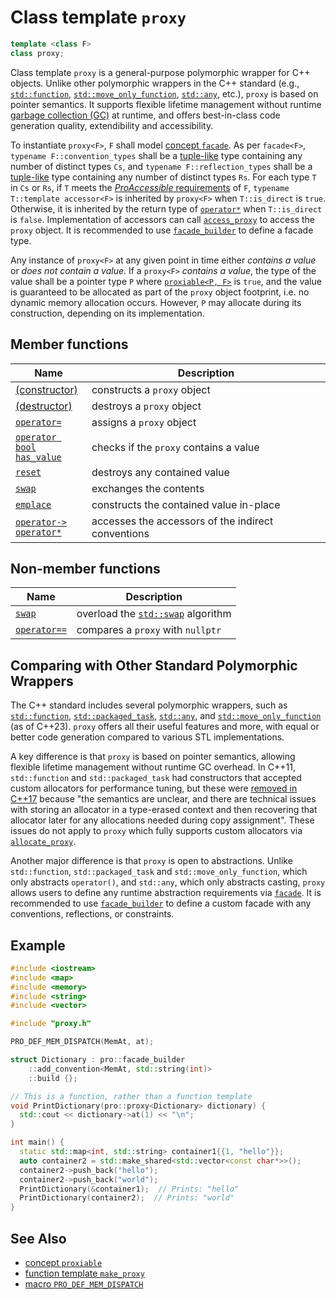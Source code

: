 # Class template `proxy`

```cpp
template <class F>
class proxy;
```

Class template `proxy` is a general-purpose polymorphic wrapper for C++ objects. Unlike other polymorphic wrappers in the C++ standard (e.g., [`std::function`](https://en.cppreference.com/w/cpp/utility/functional/function), [`std::move_only_function`](https://en.cppreference.com/w/cpp/utility/functional/move_only_function), [`std::any`](https://en.cppreference.com/w/cpp/utility/any), etc.), `proxy` is based on pointer semantics. It supports flexible lifetime management without runtime [garbage collection (GC)](https://en.wikipedia.org/wiki/Garbage_collection_(computer_science)) at runtime, and offers best-in-class code generation quality, extendibility and accessibility.

To instantiate `proxy<F>`, `F` shall model [concept `facade`](facade.md). As per `facade<F>`, `typename F::convention_types` shall be a [tuple-like](https://en.cppreference.com/w/cpp/utility/tuple/tuple-like) type containing any number of distinct types `Cs`, and `typename F::reflection_types` shall be a [tuple-like](https://en.cppreference.com/w/cpp/utility/tuple/tuple-like) type containing any number of distinct types `Rs`. For each type `T` in `Cs` or `Rs`, if `T` meets the [*ProAccessible* requirements](ProAccessible.md) of `F`, `typename T::template accessor<F>` is inherited by `proxy<F>` when `T::is_direct` is `true`. Otherwise, it is inherited by the return type of [`operator*`](proxy/indirection.md) when `T::is_direct` is `false`. Implementation of accessors can call [`access_proxy`](access_proxy.md) to access the `proxy` object. It is recommended to use [`facade_builder`](basic_facade_builder.md) to define a facade type.

Any instance of `proxy<F>` at any given point in time either *contains a value* or *does not contain a value*. If a `proxy<F>` *contains a value*, the type of the value shall be a pointer type `P`  where [`proxiable<P, F>`](proxiable.md) is `true`, and the value is guaranteed to be allocated as part of the `proxy` object footprint, i.e. no dynamic memory allocation occurs. However, `P` may allocate during its construction, depending on its implementation.

## Member functions

| Name                                                       | Description                                        |
| ---------------------------------------------------------- | -------------------------------------------------- |
| [(constructor)](proxy/constructor.md)                      | constructs a `proxy` object                        |
| [(destructor)](proxy/destructor.md)                        | destroys a `proxy` object                          |
| [`operator=`](proxy/assignment.md)                         | assigns a `proxy` object                           |
| [`operator bool`<br />`has_value`](proxy/operator_bool.md) | checks if the `proxy` contains a value             |
| [`reset`](proxy/reset.md)                                  | destroys any contained value                       |
| [`swap`](proxy/swap.md)                                    | exchanges the contents                             |
| [`emplace`](proxy/emplace.md)                              | constructs the contained value in-place            |
| [`operator->`<br />`operator*`](proxy/indirection.md)      | accesses the accessors of the indirect conventions |

## Non-member functions

| Name                                              | Description                                                  |
| ------------------------------------------------- | ------------------------------------------------------------ |
| [`swap`](proxy/friend_swap.md)                    | overload the [`std::swap`](https://en.cppreference.com/w/cpp/algorithm/swap) algorithm |
| [`operator==`](proxy/friend_operator_equality.md) | compares a `proxy` with `nullptr`                            |

## Comparing with Other Standard Polymorphic Wrappers

The C++ standard includes several polymorphic wrappers, such as [`std::function`](https://en.cppreference.com/w/cpp/utility/functional/function/function), [`std::packaged_task`](https://en.cppreference.com/w/cpp/thread/packaged_task), [`std::any`](https://en.cppreference.com/w/cpp/utility/any/any), and [`std::move_only_function`](https://en.cppreference.com/w/cpp/utility/functional/move_only_function/move_only_function) (as of C++23). `proxy` offers all their useful features and more, with equal or better code generation compared to various STL implementations.

A key difference is that `proxy` is based on pointer semantics, allowing flexible lifetime management without runtime GC overhead. In C++11, `std::function` and `std::packaged_task` had constructors that accepted custom allocators for performance tuning, but these were [removed in C++17](https://www.open-std.org/jtc1/sc22/wg21/docs/papers/2016/p0302r1.html) because "the semantics are unclear, and there are technical issues with storing an allocator in a type-erased context and then recovering that allocator later for any allocations needed during copy assignment". These issues do not apply to `proxy` which fully supports custom allocators via [`allocate_proxy`](allocate_proxy.md).

Another major difference is that `proxy` is open to abstractions. Unlike `std::function`, `std::packaged_task` and `std::move_only_function`, which only abstracts `operator()`, and `std::any`, which only abstracts casting, `proxy` allows users to define any runtime abstraction requirements via [`facade`](facade.md). It is recommended to use [`facade_builder`](basic_facade_builder.md) to define a custom facade with any conventions, reflections, or constraints.

## Example

```cpp
#include <iostream>
#include <map>
#include <memory>
#include <string>
#include <vector>

#include "proxy.h"

PRO_DEF_MEM_DISPATCH(MemAt, at);

struct Dictionary : pro::facade_builder
    ::add_convention<MemAt, std::string(int)>
    ::build {};

// This is a function, rather than a function template
void PrintDictionary(pro::proxy<Dictionary> dictionary) {
  std::cout << dictionary->at(1) << "\n";
}

int main() {
  static std::map<int, std::string> container1{{1, "hello"}};
  auto container2 = std::make_shared<std::vector<const char*>>();
  container2->push_back("hello");
  container2->push_back("world");
  PrintDictionary(&container1);  // Prints: "hello"
  PrintDictionary(container2);  // Prints: "world"
}
```

## See Also

- [concept `proxiable`](proxiable.md)
- [function template `make_proxy`](make_proxy.md)
- [macro `PRO_DEF_MEM_DISPATCH`](PRO_DEF_MEM_DISPATCH.md)
